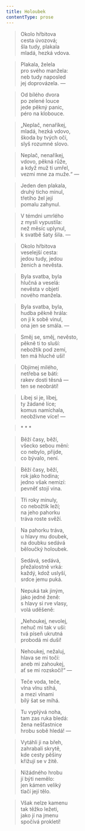 ```yaml
---
title: Holoubek
contentType: prose
---
```


<section>

> Okolo hřbitova  
> cesta úvozová;  
> šla tudy, plakala  
> mladá, hezká vdova.

> Plakala, želela  
> pro svého manžela:  
> neb tudy naposled  
> jej doprovázela. —

> Od bílého dvora  
> po zelené louce  
> jede pěkný panic,  
> péro na klobouce.

> „Neplač, nenaříkej,  
> mladá, hezká vdovo,  
> škoda by tvých očí,  
> slyš rozumné slovo.

> Neplač, nenaříkej,  
> vdovo, pěkná růže,  
> a když muž ti umřel,  
> vezmi mne za muže.“ —

> Jeden den plakala,  
> druhý ticho minul,  
> třetího žel její  
> pomalu zahynul.

> V témdni umrlého  
> z mysli vypustila:  
> než měsíc uplynul,  
> k svatbě šaty šila. —

> Okolo hřbitova  
> veselejší cesta:  
> jedou tudy, jedou  
> ženich a nevěsta.

> Byla svatba, byla  
> hlučná a veselá:  
> nevěsta v objetí  
> nového manžela.

> Byla svatba, byla,  
> hudba pěkně hrála:  
> on ji k sobě vinul,  
> ona jen se smála. —

> Směj se, směj, nevěsto,  
> pěkně ti to sluší:  
> nebožtík pod zemí,  
> ten má hluché uši!

> Objímej milého,  
> netřeba se báti:  
> rakev dosti těsná —  
> ten se neobrátí!

> Líbej si je, líbej,  
> ty žádané líce;  
> komus namíchala,  
> neobživne více! —

> \* \* \*

> Běží časy, běží,  
> všecko sebou mění:  
> co nebylo, přijde,  
> co bývalo, není.

> Běží časy, běží,  
> rok jako hodina;  
> jedno však nemizí:  
> pevněť stojí vina.

> Tři roky minuly,  
> co nebožtík leží;  
> na jeho pahorku  
> tráva roste svěží.

> Na pahorku tráva,  
> u hlavy mu doubek,  
> na doubku sedává  
> běloučký holoubek.

> Sedává, sedává,  
> přežalostně vrká:  
> každý, kdož uslyší,  
> srdce jemu puká.

> Nepuká tak jiným,  
> jako jedné ženě:  
> s hlavy si rve vlasy,  
> volá uděšeně:

> „Nehoukej, nevolej,  
> nehuč mi tak v uši:  
> tvá píseň ukrutná  
> probodá mi duši!

> Nehoukej, nežaluj,  
> hlava se mi točí:  
> aneb mi zahoukej,  
> ať se mi rozskočí!“ —

> Teče voda, teče,  
> vlna vlnu stíhá,  
> a mezi vlnami  
> bílý šat se míhá.

> Tu vyplývá noha,  
> tam zas ruka bledá:  
> žena nešťastnice  
> hrobu sobě hledá! —

> Vytáhli ji na břeh,  
> zahrabali skrytě,  
> kde cesty pěšiny  
> křižují se v žitě.

> Nižádného hrobu  
> jí býti nemělo:  
> jen kámen veliký  
> tlačí její tělo.

> Však nelze kamenu  
> tak těžko ležeti,  
> jako jí na jmenu  
> spočívá prokletí!

</section>
